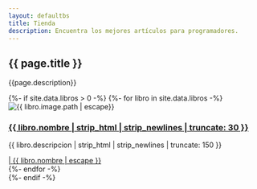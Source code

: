 ```yaml
---
layout: defaultbs
title: Tienda
description: Encuentra los mejores artículos para programadores. 
---
```


<div class="breadcrumbs">
    <div class="container">
        <h2>{{ page.title }}</h2>
        <p>{{page.description}} </p>
    </div>
</div>

<section id="courses" class="courses">
    <div class="container">
        <div class="row">
            {%- if site.data.libros > 0 -%}
            {%- for libro in site.data.libros -%}
            <div class="col-lg-4 col-md-6 d-flex align-items-stretch">
                <div class="course-item">
                    <img src="{{ libro.image.path | escape}}" loading="lazy" class="img-fluid"
                        alt="{{ libro.image.path | escape}}">
                    <div class="course-content">
                        <h3><a title="{{ libro.nombre | escape}}" 
                                target="_blank"
                                href="{{ libro.link | relative_url }}">{{ libro.nombre | strip_html | strip_newlines | truncate: 30 }}</a>
                        </h3>
                        <p>{{ libro.descripcion | strip_html | strip_newlines | truncate: 150 }} </p>
                        <div class="trainer d-flex justify-content-between align-items-center">
                            <div class="trainer-profile d-flex align-items-center">  
                                <a href="{{ libro.link }}">
                                    | <span itemprop="author" itemscope itemtype="http://schema.org/Person">
                                      <span itemprop="name">{{ libro.nombre | escape }}</span></span>
                                </a>
                            </div>
                        </div>
                    </div>
                </div>
            </div>
            {%- endfor -%}
        </div>
        {%- endif -%}
    </div>
</section>
